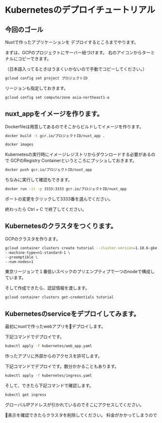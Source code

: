 # Kubernetesのデプロイチュートリアル

## 今回のゴール
Nuxtで作ったアプリケーションを
デプロイするところまでやります。


まずは、GCPのプロジェクトにサーバー紐づけます。
右のアイコンからターミナルにコピーできます。

（日本語入ってるときはうまくいかないので手動でコピーしてください。）
```bash
gcloud config set project プロジェクトID
```

リージョンも指定しておきます。
```bash
gcloud config set compute/zone asia-northeast1-a
```

## nuxt_appをイメージを作ります。
Dockerfileは用意してあるのでそこからビルドしてイメージを作ります。
```bash
docker build -t gcr.io/プロジェクトID/nuxt_app .
```

```bash
docker images
```

Kubernetesの実行時にイメージレジストリからダウンロードする必要があるので
GCPのRegistry Containerというところにプッシュしておきます。
```bash
docker push gcr.io/プロジェクトID/nuxt_app
```

ちなみに実行して確認もできます。

```bash
docker run -it -p 3333:3333 gcr.io/プロジェクトID/nuxt_app
```

<walkthrough-spotlight-pointer spotlightId="devshell-web-preview-button" text="プレビューをみる">
</walkthrough-spotlight-pointer>


ポートの変更をクリックして3333番を選んでください。

終わったら Ctrl + C で終了してください。

## Kubernetesのクラスタをつくります。

GCPのクラスタを作ります。
```bash
gcloud container clusters create tutorial --cluster-version=1.10.6-gke.2 \
--machine-type=n1-standard-1 \
--preemptible \
--num-nodes=1
```
東京リージョンで１番低いスペックのプリエンプティブで一つのnodeで構成しています。

そして作成できたら、認証情報を渡します。
```bash
gcloud container clusters get-credentials tutorial
```

## Kubernetesのserviceをデプロイしてみます。

最初にnuxtで作ったwebアプリをデプロイします。

<walkthrough-editor-open-file filePath="k8s-tutorial/kubernetes/web_app.yaml"
                              text="nuxtのアプリの設定yamlを開く">
</walkthrough-editor-open-file>

下記コマンドでデプロイです。

```bash
kubectl apply -f kubernetes/web_app.yaml
```

作ったアプリに外部からのアクセスを許可します。

<walkthrough-editor-open-file filePath="k8s-tutorial/kubernetes/ingress.yaml"
                              text="ingressのアプリの設定yamlを開く">
</walkthrough-editor-open-file>

下記コマンドでデプロイです。数分かかることもあります。

```bash
kubectl apply -f kubernetes/ingress.yaml
```

そして、できたら下記コマンドで確認します。
```bash
kubectl get ingress
```

グローバルIPアドレスが引かれているのでそこにアクセスしてください。

表示を確認できたらクラスタを削除してください。
料金がかかってしまうので
